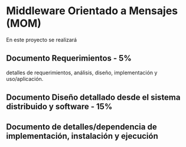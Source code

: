 # Middleware Orientado a Mensajes (MOM)
 En este proyecto se realizará 

## Documento Requerimientos - 5%
detalles de requerimientos, análisis, diseño, implementación y uso/aplicación.

## Documento Diseño detallado desde el sistema distribuido y software - 15%
## Documento de detalles/dependencia de implementación, instalación y ejecución
